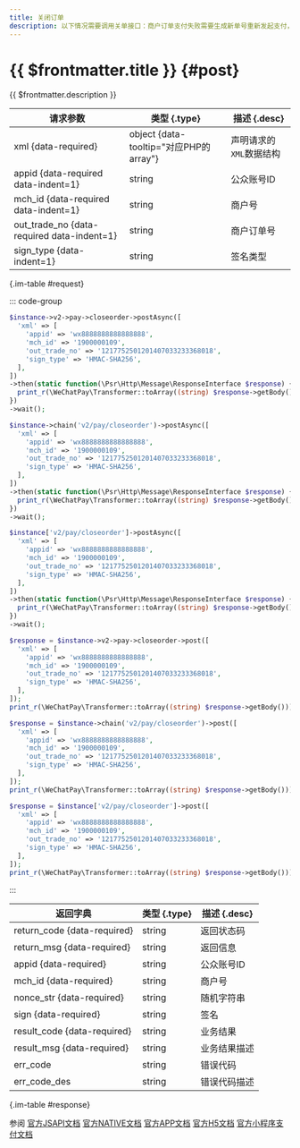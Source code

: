 ```yaml
---
title: 关闭订单
description: 以下情况需要调用关单接口：商户订单支付失败需要生成新单号重新发起支付，要对原订单号调用关单，避免重复支付；系统下单后，用户支付超时，系统退出不再受理，避免用户继续，请调用关单接口。**注意：订单生成后不能马上调用关单接口，最短调用时间间隔为5分钟。**
---
```


# {{ $frontmatter.title }} {#post}

{{ $frontmatter.description }}

| 请求参数 | 类型 {.type} | 描述 {.desc}
| --- | --- | ---
| xml {data-required} | object {data-tooltip="对应PHP的array"} | 声明请求的`XML`数据结构
| appid {data-required data-indent=1} | string | 公众账号ID
| mch_id {data-required data-indent=1} | string | 商户号
| out_trade_no {data-required data-indent=1} | string | 商户订单号
| sign_type {data-indent=1} | string | 签名类型

{.im-table #request}

::: code-group

```php [异步纯链式]
$instance->v2->pay->closeorder->postAsync([
  'xml' => [
    'appid' => 'wx8888888888888888',
    'mch_id' => '1900000109',
    'out_trade_no' => '1217752501201407033233368018',
    'sign_type' => 'HMAC-SHA256',
  ],
])
->then(static function(\Psr\Http\Message\ResponseInterface $response) {
  print_r(\WeChatPay\Transformer::toArray((string) $response->getBody()));
})
->wait();
```

```php [异步声明式]
$instance->chain('v2/pay/closeorder')->postAsync([
  'xml' => [
    'appid' => 'wx8888888888888888',
    'mch_id' => '1900000109',
    'out_trade_no' => '1217752501201407033233368018',
    'sign_type' => 'HMAC-SHA256',
  ],
])
->then(static function(\Psr\Http\Message\ResponseInterface $response) {
  print_r(\WeChatPay\Transformer::toArray((string) $response->getBody()));
})
->wait();
```

```php [异步属性式]
$instance['v2/pay/closeorder']->postAsync([
  'xml' => [
    'appid' => 'wx8888888888888888',
    'mch_id' => '1900000109',
    'out_trade_no' => '1217752501201407033233368018',
    'sign_type' => 'HMAC-SHA256',
  ],
])
->then(static function(\Psr\Http\Message\ResponseInterface $response) {
  print_r(\WeChatPay\Transformer::toArray((string) $response->getBody()));
})
->wait();
```

```php [同步纯链式]
$response = $instance->v2->pay->closeorder->post([
  'xml' => [
    'appid' => 'wx8888888888888888',
    'mch_id' => '1900000109',
    'out_trade_no' => '1217752501201407033233368018',
    'sign_type' => 'HMAC-SHA256',
  ],
]);
print_r(\WeChatPay\Transformer::toArray((string) $response->getBody()));
```

```php [同步声明式]
$response = $instance->chain('v2/pay/closeorder')->post([
  'xml' => [
    'appid' => 'wx8888888888888888',
    'mch_id' => '1900000109',
    'out_trade_no' => '1217752501201407033233368018',
    'sign_type' => 'HMAC-SHA256',
  ],
]);
print_r(\WeChatPay\Transformer::toArray((string) $response->getBody()));
```

```php [同步属性式]
$response = $instance['v2/pay/closeorder']->post([
  'xml' => [
    'appid' => 'wx8888888888888888',
    'mch_id' => '1900000109',
    'out_trade_no' => '1217752501201407033233368018',
    'sign_type' => 'HMAC-SHA256',
  ],
]);
print_r(\WeChatPay\Transformer::toArray((string) $response->getBody()));
```

:::

| 返回字典 | 类型 {.type} | 描述 {.desc}
| --- | --- | ---
| return_code {data-required}| string | 返回状态码
| return_msg {data-required}| string | 返回信息
| appid {data-required}| string | 公众账号ID
| mch_id {data-required}| string | 商户号
| nonce_str {data-required}| string | 随机字符串
| sign {data-required}| string | 签名
| result_code {data-required}| string | 业务结果
| result_msg {data-required}| string | 业务结果描述
| err_code | string | 错误代码
| err_code_des | string | 错误代码描述

{.im-table #response}

参阅 [官方JSAPI文档](https://pay.weixin.qq.com/wiki/doc/api/jsapi.php?chapter=9_3) [官方NATIVE文档](https://pay.weixin.qq.com/wiki/doc/api/native.php?chapter=9_3) [官方APP文档](https://pay.weixin.qq.com/wiki/doc/api/app/app.php?chapter=9_3&index=5) [官方H5文档](https://pay.weixin.qq.com/wiki/doc/api/H5.php?chapter=9_3&index=3) [官方小程序支付文档](https://pay.weixin.qq.com/wiki/doc/api/wxa/wxa_api.php?chapter=9_3)
